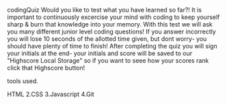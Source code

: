codingQuiz
Would you like to test what you have learned so far?! It is important to continuously excercise your mind with coding to keep yourself sharp & burn that knowledge into your memory. With this test we will ask you many different junior level coding questions! If you answer incorrectly you will lose 10 seconds of the allotted time given, but dont worry- you should have plenty of time to finish! After completing the quiz you will sign your initials at the end- your initials and score will be saved to our "Highscore Local Storage" so if you want to seee how your scores rank click that Highscore button!

tools used.

HTML 2.CSS 3.Javascript 4.Git
